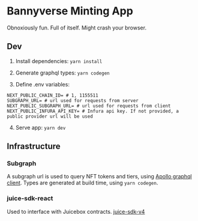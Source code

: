 # Bannyverse Minting App

Obnoxiously fun. Full of itself. Might crash your browser.

## Dev

1. Install dependencies: `yarn install`

2. Generate graphql types: `yarn codegen`

3. Define .env variables:

```
NEXT_PUBLIC_CHAIN_ID= # 1, 1155511
SUBGRAPH_URL= # url used for requests from server
NEXT_PUBLIC_SUBGRAPH_URL= # url used for requests from client
NEXT_PUBLIC_INFURA_API_KEY= # Infura api key. If not provided, a public provider url will be used
```

4. Serve app: `yarn dev`

## Infrastructure

### Subgraph

A subgraph url is used to query NFT tokens and tiers, using [Apollo graphql client](https://www.apollographql.com/). Types are generated at build time, using `yarn codegen`.

### juice-sdk-react

Used to interface with Juicebox contracts. [juice-sdk-v4](https://github.com/Bananapus/juice-sdk-v4)